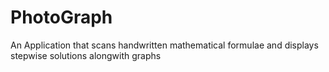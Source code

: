 # PhotoGraph

An Application that scans handwritten mathematical formulae and displays stepwise solutions alongwith graphs
